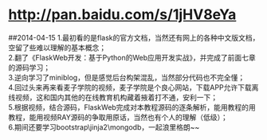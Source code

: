 # http://pan.baidu.com/s/1jHV8eYa
##2014-04-15
1.最初看的是flask的官方文档，当然还有网上的各种中文版文档，空留了些难以理解的基本概念；<br>
2.翻了《FlaskWeb开发：基于Python的Web应用开发实战》，并完成了前面七章的源码学习；<br>
3.逆向学习了miniblog，但是感觉后台构架混乱，当然部分代码也不完全懂；<br>
4.回过头来再来看麦子学院的视频，麦子学院是个良心网站，下载APP允许下载离线视频，这和国内其他的在线教育机构藏着掖着打不通，安利一下；<br>
5.根据视频，结合源码，FlaskWeb完成对本教程源码的逐条解析，能用教程的用教程，能用视频RAY源码的争取用原话，当然也有个人的理解（低级）；<br>
6.期间还要学习bootstrap\jinja2\mongodb，一起浪里格朗~~<br>
